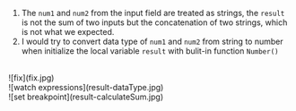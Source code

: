 1. The ```num1``` and ```num2``` from the input field are treated as strings, the ```result``` is not the sum of two inputs but the concatenation of two strings, which is not what we expected.
2. I would try to convert data type of ```num1``` and ```num2``` from string to number when initialize the local variable ```result``` with bulit-in function ```Number()```
<br>
![fix](fix.jpg) <br>
![watch expressions](result-dataType.jpg)<br>
![set breakpoint](result-calculateSum.jpg)
